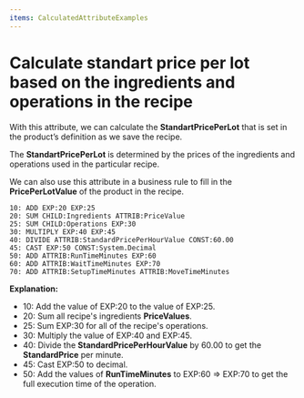 ```yaml
---
items: CalculatedAttributeExamples
---
```


# Calculate standart price per lot based on the ingredients and operations in the recipe

With this attribute, we can calculate the **StandartPricePerLot** that is set in the product’s definition as we save the recipe. 

The **StandartPricePerLot** is determined by the prices of the ingredients and operations used in the particular recipe. 

We can also use this attribute in a business rule to fill in the **PricePerLotValue** of the product in the recipe.


```
10: ADD EXP:20 EXP:25                 
20: SUM CHILD:Ingredients ATTRIB:PriceValue     
25: SUM CHILD:Operations EXP:30         
30: MULTIPLY EXP:40 EXP:45        
40: DIVIDE ATTRIB:StandardPricePerHourValue CONST:60.00   
45: CAST EXP:50 CONST:System.Decimal
50: ADD ATTRIB:RunTimeMinutes EXP:60 
60: ADD ATTRIB:WaitTimeMinutes EXP:70        
70: ADD ATTRIB:SetupTimeMinutes ATTRIB:MoveTimeMinutes
```

**Explanation:**

- 10: Add the value of EXP:20 to the value of EXP:25.
- 20: Sum all recipe's ingredients **PriceValues**.
- 25: Sum EXP:30 for all of the recipe's operations.
- 30: Multiply the value of EXP:40 and EXP:45.
- 40: Divide the **StandardPricePerHourValue** by 60.00 to get the **StandardPrice** per minute.
- 45: Cast EXP:50 to decimal.
- 50: Add the values of **RunTimeMinutes** to EXP:60 => EXP:70 to get the full execution time of the operation.

